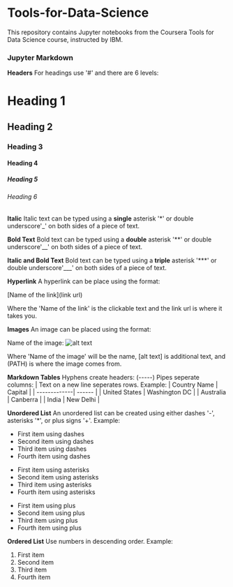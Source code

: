 # Tools-for-Data-Science
This repository contains Jupyter notebooks from the Coursera Tools for Data Science course, instructed by IBM.

### Jupyter Markdown
**Headers**
For headings use '#' and there are 6 levels:
# Heading 1
## Heading 2
### Heading 3
#### Heading 4
##### Heading 5
###### Heading 6

**Italic**
Italic text can be typed using a **single** asterisk '*' or double underscore'_' on both sides of a piece of text.

**Bold Text**
Bold text can be typed using a **double** asterisk '**' or double underscore'__' on both sides of a piece of text.

**Italic and Bold Text**
Bold text can be typed using a **triple** asterisk '***' or double underscore'___' on both sides of a piece of text.

**Hyperlink**
A hyperlink can be place using the format:

[Name of the link](link url)

Where the 'Name of the link' is the clickable text and the link url is where it takes you.

**Images**
An image can be placed using the format:

Name of the image: ![alt text](PATH)

Where 'Name of the image' will be the name, [alt text] is additional text, and (PATH) is where the image comes from. 

**Markdown Tables**
Hyphens create headers: (-----)
Pipes seperate columns: |
Text on a new line seperates rows.
Example: 
| Country Name | Capital |
| -------------| ------ |
| United States | Washington DC |
| Australia | Canberra |
| India | New Delhi |

**Unordered List**
An unordered list can be created using either dashes '-', asterisks '*', or plus signs '+'.
Example:
- First item using dashes
- Second item using dashes
- Third item using dashes
- Fourth item using dashes

* First item using asterisks
* Second item using asterisks
* Third item using asterisks
* Fourth item using asterisks

+ First item using plus
+ Second item using plus
+ Third item using plus
+ Fourth item using plus

**Ordered List**
Use numbers in descending order.
Example:
1. First item
2. Second item
3. Third item
4. Fourth item





